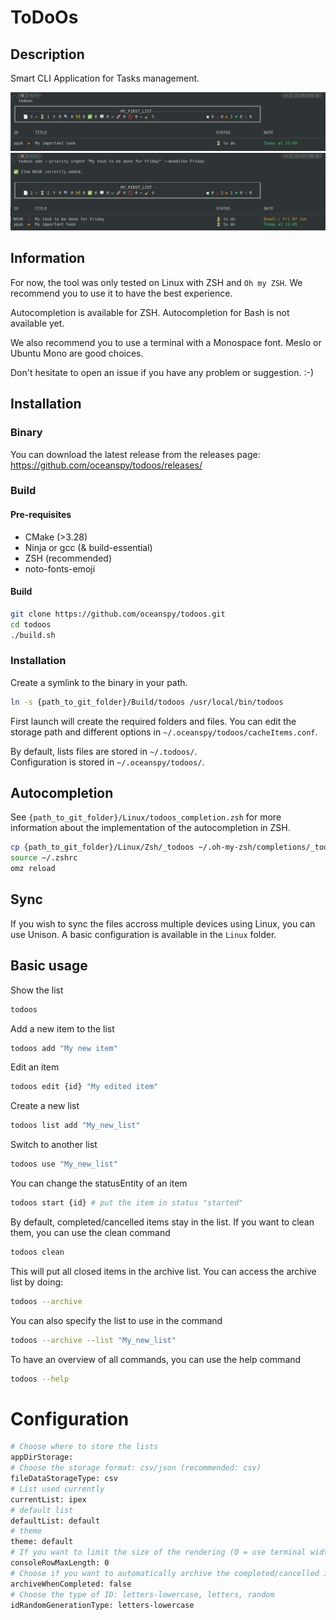 # ToDoOs

## Description

Smart CLI Application for Tasks management.

![alt text](https://github.com/oceanspy/todoos/blob/main/todoos-screenshot0.png?raw=true)
![alt text](https://github.com/oceanspy/todoos/blob/main/todoos-screenshot1.png?raw=true)

## Information

For now, the tool was only tested on Linux with ZSH and `Oh my ZSH`. We recommend you to use it to have the best experience.

Autocompletion is available for ZSH. Autocompletion for Bash is not available yet.

We also recommend you to use a terminal with a Monospace font. Meslo or Ubuntu Mono are good choices.

Don't hesitate to open an issue if you have any problem or suggestion. :-)

## Installation

### Binary

You can download the latest release from the releases page:
https://github.com/oceanspy/todoos/releases/

### Build

#### Pre-requisites

- CMake (>3.28)
- Ninja or gcc (& build-essential)
- ZSH (recommended)
- noto-fonts-emoji

#### Build

```bash
git clone https://github.com/oceanspy/todoos.git
cd todoos
./build.sh
```

### Installation

Create a symlink to the binary in your path.

```bash
ln -s {path_to_git_folder}/Build/todoos /usr/local/bin/todoos
```

First launch will create the required folders and files. 
You can edit the storage path and different options in `~/.oceanspy/todoos/cacheItems.conf`.

By default, lists files are stored in `~/.todoos/`.  
Configuration is stored in `~/.oceanspy/todoos/`.

## Autocompletion

See `{path_to_git_folder}/Linux/todoos_completion.zsh` for more information about the implementation of the autocompletion in ZSH.

```bash
cp {path_to_git_folder}/Linux/Zsh/_todoos ~/.oh-my-zsh/completions/_todoos
source ~/.zshrc
omz reload
```

## Sync

If you wish to sync the files accross multiple devices using Linux, you can use Unison. A basic configuration is available in the `Linux` folder.

## Basic usage

Show the list 
```bash
todoos 
```

Add a new item to the list
```bash
todoos add "My new item"
```

Edit an item
```bash
todoos edit {id} "My edited item"
```

Create a new list
```bash
todoos list add "My_new_list"
```

Switch to another list
```bash
todoos use "My_new_list"
```

You can change the statusEntity of an item
```bash
todoos start {id} # put the item in status "started"
```

By default, completed/cancelled items stay in the list. If you want to clean them, you can use the clean command
```bash
todoos clean
```
This will put all closed items in the archive list.
You can access the archive list by doing:
```bash
todoos --archive
```

You can also specify the list to use in the command
```bash
todoos --archive --list "My_new_list"
```

To have an overview of all commands, you can use the help command
```bash
todoos --help
```

# Configuration

```bash
# Choose where to store the lists
appDirStorage: 
# Choose the storage format: csv/json (recommended: csv)
fileDataStorageType: csv
# List used currently
currentList: ipex
# default list
defaultList: default
# theme
theme: default
# If you want to limit the size of the rendering (0 = use terminal width)
consoleRowMaxLength: 0
# Choose if you want to automatically archive the completed/cancelled items
archiveWhenCompleted: false
# Choose the type of ID: letters-lowercase, letters, random
idRandomGenerationType: letters-lowercase
```
